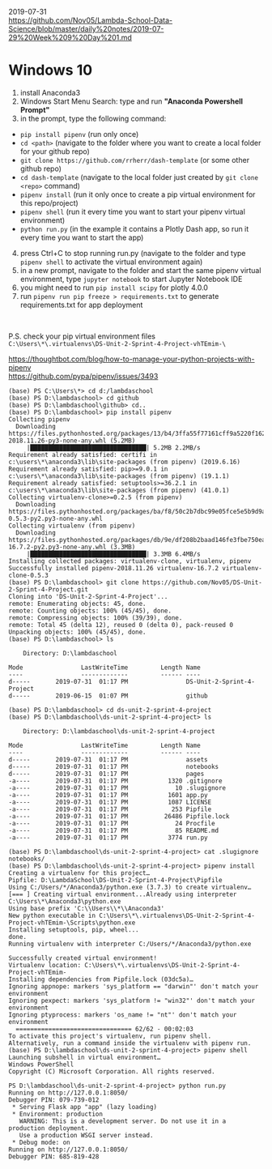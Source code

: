 2019-07-31  
https://github.com/Nov05/Lambda-School-Data-Science/blob/master/daily%20notes/2019-07-29%20Week%209%20Day%201.md  

# Windows 10  
1. install Anaconda3  
2. Windows Start Menu Search: type and run **"Anaconda Powershell Prompt"**  
3. in the prompt, type the following command:  
* `pip install pipenv` (run only once)     
* `cd <path>` (navigate to the folder where you want to create a local folder for your github repo)
* `git clone https://github.com/rrherr/dash-template` (or some other github repo)  
* `cd dash-template` (navigate to the local folder just created by `git clone <repo>` command)  
* `pipenv install` (run it only once to create a pip virtual environment for this repo/project)  
* `pipenv shell` (run it every time you want to start your pipenv virtual environment)  
* `python run.py` (in the example it contains a Plotly Dash app, so run it every time you want to start the app)   
4. press Ctrl+C to stop running run.py (navigate to the folder and type `pipenv shell` to activate the virtual environment again)  
5. in a new prompt, navigate to the folder and start the same pipenv virtual environment, type `jupyter notebook` to start Jupyter Notebook IDE 
6. you might need to run `pip install scipy` for plotly 4.0.0  
7. run `pipenv run pip freeze > requirements.txt` to generate requirements.txt for app deployment  

<br>

P.S. check your pip virtual environment files  
`C:\Users\*\.virtualenvs\DS-Unit-2-Sprint-4-Project-vhTEmim-\`  

https://thoughtbot.com/blog/how-to-manage-your-python-projects-with-pipenv  
https://github.com/pypa/pipenv/issues/3493  

```
(base) PS C:\Users\*> cd d:/lambdaschool  
(base) PS D:\lambdaschool> cd github  
(base) PS D:\lambdaschool\github> cd..  
(base) PS D:\lambdaschool> pip install pipenv  
Collecting pipenv    
  Downloading https://files.pythonhosted.org/packages/13/b4/3ffa55f77161cff9a5220f162670f7c5eb00df52e00939e203f601b0f579/pipenv-2018.11.26-py3-none-any.whl (5.2MB)
     |████████████████████████████████| 5.2MB 2.2MB/s  
Requirement already satisfied: certifi in c:\users\*\anaconda3\lib\site-packages (from pipenv) (2019.6.16)  
Requirement already satisfied: pip>=9.0.1 in c:\users\*\anaconda3\lib\site-packages (from pipenv) (19.1.1)  
Requirement already satisfied: setuptools>=36.2.1 in c:\users\*\anaconda3\lib\site-packages (from pipenv) (41.0.1)  
Collecting virtualenv-clone>=0.2.5 (from pipenv)  
  Downloading https://files.pythonhosted.org/packages/ba/f8/50c2b7dbc99e05fce5e5b9d9a31f37c988c99acd4e8dedd720b7b8d4011d/virtualenv_clone-0.5.3-py2.py3-none-any.whl
Collecting virtualenv (from pipenv)  
  Downloading https://files.pythonhosted.org/packages/db/9e/df208b2baad146fe3fbe750eacadd6e49bcf2f2c3c1117b7192a7b28aec4/virtualenv-16.7.2-py2.py3-none-any.whl (3.3MB)
     |████████████████████████████████| 3.3MB 6.4MB/s  
Installing collected packages: virtualenv-clone, virtualenv, pipenv  
Successfully installed pipenv-2018.11.26 virtualenv-16.7.2 virtualenv-clone-0.5.3  
(base) PS D:\lambdaschool> git clone https://github.com/Nov05/DS-Unit-2-Sprint-4-Project.git  
Cloning into 'DS-Unit-2-Sprint-4-Project'...  
remote: Enumerating objects: 45, done.  
remote: Counting objects: 100% (45/45), done.  
remote: Compressing objects: 100% (39/39), done.  
remote: Total 45 (delta 12), reused 0 (delta 0), pack-reused 0  
Unpacking objects: 100% (45/45), done.  
(base) PS D:\lambdaschool> ls  

    Directory: D:\lambdaschool

Mode                LastWriteTime         Length Name  
----                -------------         ------ ----   
d-----       2019-07-31  01:17 PM                DS-Unit-2-Sprint-4-Project  
d-----       2019-06-15  01:07 PM                github  

(base) PS D:\lambdaschool> cd ds-unit-2-sprint-4-project  
(base) PS D:\lambdaschool\ds-unit-2-sprint-4-project> ls  

    Directory: D:\lambdaschool\ds-unit-2-sprint-4-project  

Mode                LastWriteTime         Length Name  
----                -------------         ------ ----  
d-----       2019-07-31  01:17 PM                assets  
d-----       2019-07-31  01:17 PM                notebooks  
d-----       2019-07-31  01:17 PM                pages  
-a----       2019-07-31  01:17 PM           1320 .gitignore  
-a----       2019-07-31  01:17 PM             10 .slugignore  
-a----       2019-07-31  01:17 PM           1601 app.py  
-a----       2019-07-31  01:17 PM           1087 LICENSE  
-a----       2019-07-31  01:17 PM            253 Pipfile  
-a----       2019-07-31  01:17 PM          26486 Pipfile.lock  
-a----       2019-07-31  01:17 PM             24 Procfile  
-a----       2019-07-31  01:17 PM             85 README.md  
-a----       2019-07-31  01:17 PM           3774 run.py  

(base) PS D:\lambdaschool\ds-unit-2-sprint-4-project> cat .slugignore  
notebooks/  
(base) PS D:\lambdaschool\ds-unit-2-sprint-4-project> pipenv install  
Creating a virtualenv for this project…  
Pipfile: D:\LambdaSchool\DS-Unit-2-Sprint-4-Project\Pipfile  
Using C:/Users/*/Anaconda3/python.exe (3.7.3) to create virtualenv…  
[=== ] Creating virtual environment...Already using interpreter C:\Users\*\Anaconda3\python.exe  
Using base prefix 'C:\\Users\\*\\Anaconda3'  
New python executable in C:\Users\*\.virtualenvs\DS-Unit-2-Sprint-4-Project-vhTEmim-\Scripts\python.exe  
Installing setuptools, pip, wheel...  
done.  
Running virtualenv with interpreter C:/Users/*/Anaconda3/python.exe  

Successfully created virtual environment!  
Virtualenv location: C:\Users\*\.virtualenvs\DS-Unit-2-Sprint-4-Project-vhTEmim-  
Installing dependencies from Pipfile.lock (03dc5a)…  
Ignoring appnope: markers 'sys_platform == "darwin"' don't match your environment  
Ignoring pexpect: markers 'sys_platform != "win32"' don't match your environment  
Ignoring ptyprocess: markers 'os_name != "nt"' don't match your environment  
  ================================ 62/62 - 00:02:03  
To activate this project's virtualenv, run pipenv shell.  
Alternatively, run a command inside the virtualenv with pipenv run.  
(base) PS D:\lambdaschool\ds-unit-2-sprint-4-project> pipenv shell  
Launching subshell in virtual environment…  
Windows PowerShell  
Copyright (C) Microsoft Corporation. All rights reserved.  

PS D:\lambdaschool\ds-unit-2-sprint-4-project> python run.py  
Running on http://127.0.0.1:8050/  
Debugger PIN: 079-739-012  
 * Serving Flask app "app" (lazy loading)  
 * Environment: production  
   WARNING: This is a development server. Do not use it in a production deployment.  
   Use a production WSGI server instead.  
 * Debug mode: on  
Running on http://127.0.0.1:8050/  
Debugger PIN: 685-819-428  
```
